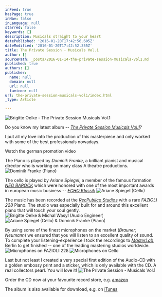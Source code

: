 ```yaml
---
inFeed: true
hasPage: true
inNav: false
inLanguage: null
starred: false
keywords: []
description: Musicals straight to your heart
datePublished: '2016-01-20T17:42:56.605Z'
dateModified: '2016-01-20T17:42:52.355Z'
title: The Private Session - Musicals Vol.1
author: []
sourcePath: _posts/2016-01-14-the-private-session-musicals-vol1.md
published: true
authors: []
publisher:
  name: null
  domain: null
  url: null
  favicon: null
url: the-private-session-musicals-vol1/index.html
_type: Article

---
```

![Brigitte Oelke - The Private Session Musicals Vol.1](https://the-grid-user-content.s3-us-west-2.amazonaws.com/be1224be-b8d6-4bcc-a6a7-aa6e41a2552c.jpg)

Do you know my latest album -- [_The Private Session Musicals Vol.1_][0]?

I put all my love into the production of this masterpiece and only worked with some of the best professionals nowadays.

Watch the german promotion video

The Piano is played by _Dominik Franke_, a brilliant pianist and musical director who is working on many class A theatre productions.
![Dominik Franke (Piano)](https://s3-us-west-2.amazonaws.com/the-grid-img/p/85b7e2d98dd87a879ce4bdabdad08b2665fc3137.jpg)

The cello is played by _Ariane Spiegel_, a member of the famous formation [_NEO BAROCK_][1] which were honored with one of the most important awards in european music business -- _[ECHO Klassik][2]_
![Ariane Spiegel (Cello)](https://s3-us-west-2.amazonaws.com/the-grid-img/p/94a4c6b1c3da39e78d657fcc106993748040cc80.jpg)

The music has been recorded at the [_RecPublica Studios_][3] with a rare _FAZIOLI 228_ Piano. The studio was especially built for and around this excellent piano that will touch your soul gently. ![Brigitte Oelke & Michal Wasyl (Audio Engineer)](https://s3-us-west-2.amazonaws.com/the-grid-img/p/1e48a2b647e5e4633e9ad6438d017fb12fb80ca4.jpg)
![Ariane Spiegel (Cello) & Dominik Franke (Piano)](https://s3-us-west-2.amazonaws.com/the-grid-img/p/04ad40ad5885e36d3f2cf5754e280bf5961abd0b.gif)

By using some of the finest microphones on the market (_Brauner_; _Neumann_) we ensured that you will listen to an excellent quality of sound. To complete your listening-experience I took the recordings to [_MasterLab_][4], Berlin to get finished -- one of the leading mastering studios worldwide. ![Microphones on FAZIOLI 228](https://s3-us-west-2.amazonaws.com/the-grid-img/p/0bfdc84b540809f8edb726361872056dd73f50d3.jpg)
![Microphones on Cello](https://s3-us-west-2.amazonaws.com/the-grid-img/p/067624d7f648788e891f7bae3aea051a0de5b538.jpg)

Last but not least I created a very special first edition of the Audio-CD with a golden embossy print and a sticker, which is only available with the CD. A real collectors pearl. You will love it!
![The Private Session - Musicals Vol.1 ](https://s3-us-west-2.amazonaws.com/the-grid-img/p/a542bc79a50f46cddc3e7270411bdfd6f7f6b308.jpg)

Order the CD now at your favourite record store, e.g. [amazon][5]

The album is also available for download, e.g. on [iTunes][6]

# 

[0]: http://theprivatesession.com/The_Private_Session_Musicals/
[1]: http://www.neobarock.de/
[2]: https://youtu.be/Xl7oilQbLRQ
[3]: http://recpublica.de/
[4]: http://www.masterlab.de/
[5]: http://amzn.to/1ABMe6L
[6]: https://geo.itunes.apple.com/de/album/private-session-musicals-vol.1/id969862139?mt=1&app=music